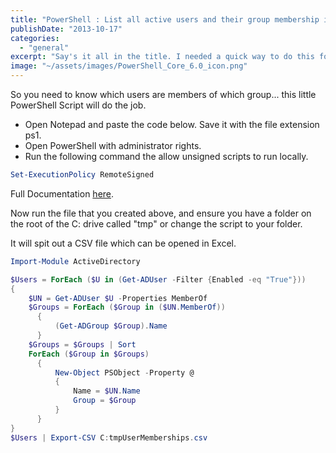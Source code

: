```yaml
---
title: "PowerShell : List all active users and their group membership in a domain"
publishDate: "2013-10-17"
categories: 
  - "general"
excerpt: "Say's it all in the title. I needed a quick way to do this for a client. I figured I would publish it here for future reference and anyone else you may find it useful."
image: "~/assets/images/PowerShell_Core_6.0_icon.png"
---
```


So you need to know which users are members of which group... this little PowerShell Script will do the job.

- Open Notepad and paste the code below. Save it with the file extension ps1.
- Open PowerShell with administrator rights.
- Run the following command the allow unsigned scripts to run locally.

```powershell
Set-ExecutionPolicy RemoteSigned
```

Full Documentation [here](http://technet.microsoft.com/en-us/library/ee176949.aspx).

Now run the file that you created above, and ensure you have a folder on the root of the C: drive called "tmp" or change the script to your folder.

It will spit out a CSV file which can be opened in Excel.

```powershell
Import-Module ActiveDirectory

$Users = ForEach ($U in (Get-ADUser -Filter {Enabled -eq "True"}))
{
    $UN = Get-ADUser $U -Properties MemberOf
    $Groups = ForEach ($Group in ($UN.MemberOf))
      {
          (Get-ADGroup $Group).Name
      }
    $Groups = $Groups | Sort
    ForEach ($Group in $Groups)
      {
          New-Object PSObject -Property @
          {
              Name = $UN.Name
              Group = $Group
          }
      }
}
$Users | Export-CSV C:tmpUserMemberships.csv
```
